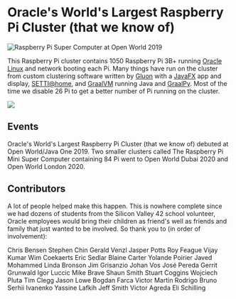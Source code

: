 # Oracle's World's Largest Raspberry Pi Cluster (that we know of)

![Raspberry Pi Super Computer at Open World 2019](images/CodeOneSF2019-70.jpg)

This Raspberry Pi cluster contains 1050 Raspberry Pi 3B+ running [Oracle Linux](https://www.oracle.com/linux/) and network booting each Pi. Many things have run on the cluster from custom
clustering software written by [Gluon](https://gluonhq.com) with a [JavaFX](https://openjfx.io) app and display, [SETTI@home](https://setiathome.berkeley.edu),
and [GraalVM](https://github.com/oracle/graal) running Java and [GraalPy](https://github.com/oracle/graalpython). Most of the time we disable 26 Pi to get a better number of Pi running on the cluster.

![](images/MiniPiRendering.PNG)

## Events

Oracle's World's Largest Raspberry Pi Cluster (that we know of) debuted at Open World/Java One 2019. Two smaller clusters called The Raspberry Pi Mini Super Computer containing 84 Pi went to Open World Dubai 2020 and Open World London 2020.


## Contributors

A lot of people helped make this happen. This is nowhere complete since we
had dozens of students from the Silicon Valley 42 school volunteer, Oracle
employees would bring their children as friend's well as friends and family
that just wanted to be involved. So thank you to (in order of involvement):

Chris Bensen
Stephen Chin
Gerald Venzl
Jasper Potts
Roy Feague
Vijay Kumar
Wim Coekaerts
Eric Sedlar
Blaine Carter
Yolande Poirier
Javed Mohammed
Linda Bronson
Jim Grisanzio
Johan Vos
José Pereda
Gerrit Grunwald
Igor Luccic
Mike Brave
Shaun Smith
Stuart Coggins
Wojciech Pluta
Tim Clegg
Jason Lowe
Bogdan Farca
Victor Martin
Rodrigo Bruno
Serhii Ivanenko
Yassine Lafkih
Jeff Smith
Victor Agreda
Eli Schilling
